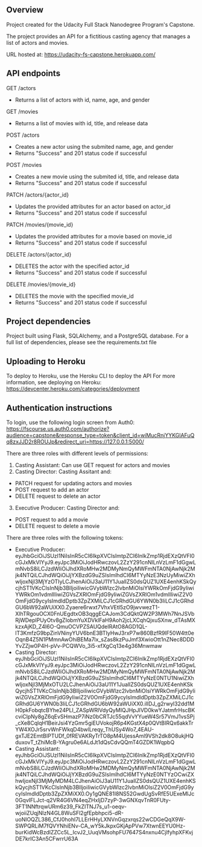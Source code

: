 ## Overview

Project created for the Udacity Full Stack Nanodegree Program's Capstone.

The project provides an API for a fictitious casting agency that manages a list of actors and movies.

URL hosted at: https://udacity-fs-capstone.herokuapp.com/

## API endpoints

GET /actors

- Returns a list of actors with id, name, age, and gender

GET /movies

- Returns a list of movies with id, title, and release data

POST /actors

- Creates a new actor using the submited name, age, and gender
- Returns "Success" and 201 status code if successful

POST /movies

- Creates a new movie using the submited id, title, and release data
- Returns "Success" and 201 status code if successful

PATCH /actors/{actor_id}

- Updates the provided attributes for an actor based on actor_id
- Returns "Success" and 201 status code if successful

PATCH /movies/{movie_id}

- Updates the provided attributes for a movie based on movie_id
- Returns "Success" and 201 status code if successful

DELETE /actors/{actor_id}

- DELETES the actor with the specified actor_id
- Returns "Success" and 201 status code if successful

DELETE /movies/{movie_id}

- DELETES the movie with the specified movie_id
- Returns "Success" and 201 status code if successful

## Project dependencies

Project built using Flask, SQLAlchemy, and a PostgreSQL database. For a full list of dependencies, please see the requirements.txt file

## Uploading to Heroku

To deploy to Heroku, use the Heroku CLI to deploy the API
For more information, see deploying on Heroku: https://devcenter.heroku.com/categories/deployment

## Authentication instructions

To login, use the following login screen from Auth0:
https://fscourse.us.auth0.com/authorize?audience=capstone&response_type=token&client_id=wiMucRnjYYKGlAFuQq8zxJJD2r8ROUJp&redirect_uri=https://127.0.0.1:5000/

There are three roles with different levels of permissions:

1. Casting Assistant: Can use GET request for actors and movies
2. Casting Director: Casting Assitant and:

- PATCH request for updating actors and movies
- POST request to add an actor
- DELETE request to delete an actor

3. Executive Producer: Casting Director and:

- POST request to add a movie
- DELETE request to delete a movie

There are three roles with the following tokens:

- Executive Producer: eyJhbGciOiJSUzI1NiIsInR5cCI6IkpXVCIsImtpZCI6InlkZmp1RjdEXzQtVFI0cGJxMkVIYyJ9.eyJpc3MiOiJodHRwczovL2ZzY291cnNlLnVzLmF1dGgwLmNvbS8iLCJzdWIiOiJhdXRoMHw2MDMyNmQyMWFmNTA0NjAwNjk2Mjk4NTQiLCJhdWQiOiJjYXBzdG9uZSIsImlhdCI6MTYyNzE3NzUyMiwiZXhwIjoxNjI3MjYzOTIyLCJhenAiOiJ3aU11Y1JuallZS0dsQUZ1UXE4enhKSkQycjhST1VKcCIsInNjb3BlIjoiIiwicGVybWlzc2lvbnMiOlsiYWRkOmFjdG9yIiwiYWRkOm1vdmllIiwiZGVsZXRlOmFjdG9yIiwiZGVsZXRlOm1vdmllIiwiZ2V0OmFjdG9ycyIsImdldDptb3ZpZXMiLCJ1cGRhdGU6YWN0b3IiLCJ1cGRhdGU6bW92aWUiXX0.Zyaere6rwxt7VhxVEtl5zO9jwvwezT1-XlhTRgouOCX0FnUEgdtxOB3qggECAJom3CdQktQW2P3MWh7NnJSVbRjWDeplPUyOtv8gZIobmYuXDVklFaH9Aoh2jcLXCqhQjxuSXnw_dTAsMXkzxAjKD_Z4I6O-QmuOCVPZSAUQdeIRAtO8AGD1QL-lT3KmfzG9bpZinVNinyYUV6bnE3BTIyHwJ3rxP7w860BzfR9lF50W4tt0eOqnB4Z5N1PMmnAwOhiBEMa7lx_sZas8kzPuJmf3XwioOtt1nZNec8DDDYvZZjw0P4H-pVv-PCQWVo_3i5-xfXgCq13e4g36Mnwmaw
- Casting Director: eyJhbGciOiJSUzI1NiIsInR5cCI6IkpXVCIsImtpZCI6InlkZmp1RjdEXzQtVFI0cGJxMkVIYyJ9.eyJpc3MiOiJodHRwczovL2ZzY291cnNlLnVzLmF1dGgwLmNvbS8iLCJzdWIiOiJhdXRoMHw2MDMyNmQyMWFmNTA0NjAwNjk2Mjk4NTQiLCJhdWQiOiJjYXBzdG9uZSIsImlhdCI6MTYyNzE0NTU1NiwiZXhwIjoxNjI3MjMxOTU2LCJhenAiOiJ3aU11Y1JuallZS0dsQUZ1UXE4enhKSkQycjhST1VKcCIsInNjb3BlIjoiIiwicGVybWlzc2lvbnMiOlsiYWRkOmFjdG9yIiwiZGVsZXRlOmFjdG9yIiwiZ2V0OmFjdG9ycyIsImdldDptb3ZpZXMiLCJ1cGRhdGU6YWN0b3IiLCJ1cGRhdGU6bW92aWUiXX0.illDJ_g2rwyl32dd1MH0pkFobqtcBYhe24PLI_ZASpWRlVdyQyMIQJHpJIVD0kwYJatmfrHscBKcviClpNy8gZ6qEvSHmazP7iNz0bCRTJc55qdVvYYueW4Sr57VmJ1vsSPj_cXe8CqlqH1BeirJsi4YzGmr5giEUVokojR6p4KGstX4p0QVtBIRQx6akkTrYW4XOJr5srvWnFWkqD4bwlLreqy_ThUSy4Wo7_4EAU-gxTJE2EmtBIPTUDf_0fREVAKRyTrTO8pM4UjessAml9VSh2dk8O8ukjHQduxovT_tZhiMcB-YAgru0e6ALdJt1dQsCdvQQmT4GZDK1WqpbQ
- Casting Assistant: eyJhbGciOiJSUzI1NiIsInR5cCI6IkpXVCIsImtpZCI6InlkZmp1RjdEXzQtVFI0cGJxMkVIYyJ9.eyJpc3MiOiJodHRwczovL2ZzY291cnNlLnVzLmF1dGgwLmNvbS8iLCJzdWIiOiJhdXRoMHw2MDMyNmQyMWFmNTA0NjAwNjk2Mjk4NTQiLCJhdWQiOiJjYXBzdG9uZSIsImlhdCI6MTYyNzE0NTYzOCwiZXhwIjoxNjI3MjMyMDM4LCJhenAiOiJ3aU11Y1JuallZS0dsQUZ1UXE4enhKSkQycjhST1VKcCIsInNjb3BlIjoiIiwicGVybWlzc2lvbnMiOlsiZ2V0OmFjdG9ycyIsImdldDptb3ZpZXMiXX0.Oy1gQNE81I8NS52GwdUgSvRfE5UExeMlJc0GqvIFLJct-q2VR4G6VN4eqZHxIjD7zyP-3wGNXqvTnR0FUty-3FT1NNftrqwURm6z39_FkZITNJ7s_u1-oeqv-wjoiiZUqjNIzN4GL8WuSFl2gfEpbhpci5-dR-uoNlOQZL386_CfJ0hohl7LLErHHyLXNVnGqzxrqs22wCDGeQqX9W-SWPQRLiM7fQVYNhiENv-CA_wY5kJkpxGKjApPVw7XtwnEEYU0Hz-burKidWcBzdlZZCc5L_IcvJ2_UuqVMsohpFU7647S4nxnu4CjlfyhpXFKvjDE7krIC3An5CFwrrU63A

